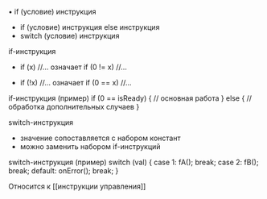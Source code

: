 • if (условие)
    инструкция 
- if (условие)
    инструкция 
  else инструкция 
- switch (условие)
    инструкция


if-инструкция
- if (x)  //… 
  означает 
  if (0 != x) //… 
  
- if (!x) //… 
  означает 
  if (0 == x) //…

if-инструкция (пример)
if (0 == isReady) { 
  // основная работа 
} else { 
  // обработка дополнительных случаев 
}

switch-инструкция 
- значение сопоставляется с набором констант 
- можно заменить набором if-инструкций

switch-инструкция (пример) 
switch (val) {
case 1: 
  fA(); 
  break; 
case 2: 
  fB(); 
  break;
default: 
  onError(); 
  break; 
}

Относится к [[инструкции управления]]